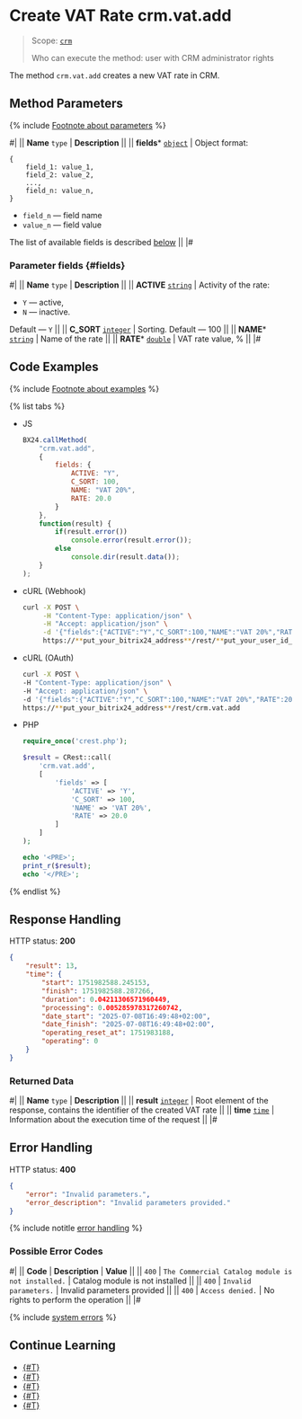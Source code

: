 # Create VAT Rate crm.vat.add

> Scope: [`crm`](../../../scopes/permissions.md)
>
> Who can execute the method: user with CRM administrator rights

The method `crm.vat.add` creates a new VAT rate in CRM.

## Method Parameters

{% include [Footnote about parameters](../../../../_includes/required.md) %}

#|
|| **Name**
`type` | **Description** ||
|| **fields*** 
[`object`](../../../data-types.md) | Object format:

```
{
    field_1: value_1,
    field_2: value_2,
    ...,
    field_n: value_n,
}
```

- `field_n` — field name
- `value_n` — field value

The list of available fields is described [below](#fields) ||
|#

### Parameter fields {#fields}

#|
|| **Name**
 `type` | **Description** ||
|| **ACTIVE** 
[`string`](../../../data-types.md) | Activity of the rate:
- `Y` — active,
- `N` — inactive.

Default — `Y` ||
|| **C_SORT** 
[`integer`](../../../data-types.md) | Sorting. 
Default — 100 ||
|| **NAME*** 
[`string`](../../../data-types.md) | Name of the rate ||
|| **RATE*** 
[`double`](../../../data-types.md) | VAT rate value, % ||
|#

## Code Examples

{% include [Footnote about examples](../../../../_includes/examples.md) %}

{% list tabs %}

- JS

    ```js
    BX24.callMethod(
        "crm.vat.add",
        {
            fields: {
                ACTIVE: "Y",
                C_SORT: 100,
                NAME: "VAT 20%",
                RATE: 20.0
            }
        },
        function(result) {
            if(result.error())
                console.error(result.error());
            else
                console.dir(result.data());
        }
    );
    ```

- cURL (Webhook)

    ```bash
    curl -X POST \
         -H "Content-Type: application/json" \
         -H "Accept: application/json" \
         -d '{"fields":{"ACTIVE":"Y","C_SORT":100,"NAME":"VAT 20%","RATE":20.0}}' \
         https://**put_your_bitrix24_address**/rest/**put_your_user_id_here**/**put_your_webbhook_here**/crm.vat.add
    ```

- cURL (OAuth)

    ```bash
    curl -X POST \
    -H "Content-Type: application/json" \
    -H "Accept: application/json" \
    -d '{"fields":{"ACTIVE":"Y","C_SORT":100,"NAME":"VAT 20%","RATE":20.0},"auth":"**put_access_token_here**"}' \
    https://**put_your_bitrix24_address**/rest/crm.vat.add
    ```

- PHP

    ```php
    require_once('crest.php');

    $result = CRest::call(
        'crm.vat.add',
        [
            'fields' => [
                'ACTIVE' => 'Y',
                'C_SORT' => 100,
                'NAME' => 'VAT 20%',
                'RATE' => 20.0
            ]
        ]
    );

    echo '<PRE>';
    print_r($result);
    echo '</PRE>';
    ```

{% endlist %}

## Response Handling

HTTP status: **200**

```json
{
    "result": 13,
    "time": {
        "start": 1751982588.245153,
        "finish": 1751982588.287266,
        "duration": 0.04211306571960449,
        "processing": 0.005285978317260742,
        "date_start": "2025-07-08T16:49:48+02:00",
        "date_finish": "2025-07-08T16:49:48+02:00",
        "operating_reset_at": 1751983188,
        "operating": 0
    }
}
```

### Returned Data

#|
|| **Name**
`type` | **Description** ||
|| **result** 
[`integer`](../../../data-types.md) | Root element of the response, contains the identifier of the created VAT rate ||
|| **time** 
[`time`](../../../data-types.md#time) | Information about the execution time of the request ||
|#

## Error Handling

HTTP status: **400**

```json
{
    "error": "Invalid parameters.",
    "error_description": "Invalid parameters provided."
}
```

{% include notitle [error handling](../../../../_includes/error-info.md) %}

### Possible Error Codes

#|
|| **Code** | **Description** | **Value** ||
|| `400`     | `The Commercial Catalog module is not installed.` | Catalog module is not installed ||
|| `400`     | `Invalid parameters.` | Invalid parameters provided ||
|| `400`     | `Access denied.` | No rights to perform the operation ||
|#

{% include [system errors](../../../../_includes/system-errors.md) %}

## Continue Learning

- [{#T}](./crm-vat-list.md)
- [{#T}](./crm-vat-get.md)
- [{#T}](./crm-vat-update.md)
- [{#T}](./crm-vat-delete.md) 
- [{#T}](./crm-vat-fields.md)